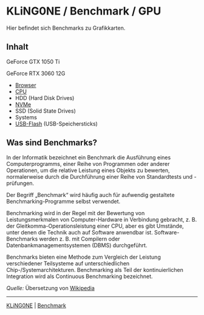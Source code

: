 # KLiNG0NE / Benchmark / GPU  
Hier befindet sich Benchmarks zu Grafikkarten.

## Inhalt

GeForce GTX 1050 Ti

GeForce RTX 3060 12G

* [Browser](Browser)
* [CPU](CPU)
* HDD (Hard Disk Drives)
* [NVMe](NVMe)
* SSD (Solid State Drives)
* Systems
* [USB-Flash](USB-Flash) (USB-Speichersticks)

## Was sind Benchmarks?

In der Informatik bezeichnet ein Benchmark die Ausführung eines Computerprogramms, einer Reihe von Programmen oder anderer Operationen, um die relative Leistung eines Objekts zu bewerten, normalerweise durch die Durchführung einer Reihe von Standardtests und -prüfungen.

Der Begriff „Benchmark“ wird häufig auch für aufwendig gestaltete Benchmarking-Programme selbst verwendet.

Benchmarking wird in der Regel mit der Bewertung von Leistungsmerkmalen von Computer-Hardware in Verbindung gebracht, z. B. der Gleitkomma-Operationsleistung einer CPU, aber es gibt Umstände, unter denen die Technik auch auf Software anwendbar ist. Software-Benchmarks werden z. B. mit Compilern oder Datenbankmanagementsystemen (DBMS) durchgeführt.

Benchmarks bieten eine Methode zum Vergleich der Leistung verschiedener Teilsysteme auf unterschiedlichen Chip-/Systemarchitekturen. Benchmarking als Teil der kontinuierlichen Integration wird als Continuous Benchmarking bezeichnet. 

*Quelle:* Übersetzung von [Wikipedia](https://en.wikipedia.org/wiki/Benchmark_(computing))

---

[KLiNG0NE](https://github.com/KLiNG0NE) | [Benchmark](https://github.com/KLiNG0NE/Benchmark)



